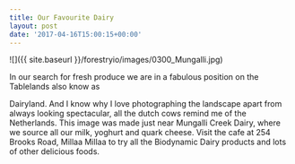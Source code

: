```yaml
---
title: Our Favourite Dairy
layout: post
date: '2017-04-16T15:00:15+00:00'
---
```



![]({{ site.baseurl }}/forestryio/images/0300_Mungalli.jpg)



In our search for fresh produce we are in a fabulous position on the Tablelands also know as <!--more-->

 Dairyland. And I know why I love photographing the landscape apart from always looking spectacular, all the dutch cows remind me of the Netherlands. This image was made just near Mungalli Creek Dairy, where we source all our milk, yoghurt and quark cheese. Visit the cafe at 254 Brooks Road, Millaa Millaa to try all the Biodynamic Dairy products and lots of other delicious foods.